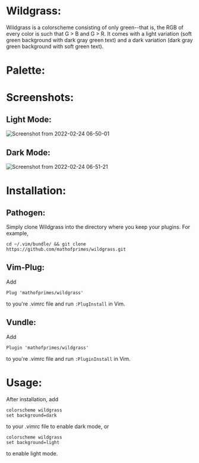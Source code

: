 # Wildgrass:

Wildgrass is a colorscheme consisting of only green--that is, the RGB of every color is such that G > B and G > R. It comes with a light variation (soft green background with dark gray green text) and a dark variation (dark gray green background with soft green text). 

# Palette:

# Screenshots:

## Light Mode:

![Screenshot from 2022-02-24 06-50-01](https://user-images.githubusercontent.com/74194607/155520422-a809291c-1c73-4a1f-935e-1f3b20d3c566.png)

## Dark Mode: 

![Screenshot from 2022-02-24 06-51-21](https://user-images.githubusercontent.com/74194607/155520469-a728dc2c-a3ec-44fd-9832-3b96fe7e0721.png)

# Installation:

## Pathogen:

Simply clone Wildgrass into the directory where you keep your plugins. For example, 

```
cd ~/.vim/bundle/ && git clone https://github.com/mathofprimes/wildgrass.git
```

## Vim-Plug:

Add 

```Plug 'mathofprimes/wildgrass'``` 

to you're .vimrc file and run ```:PlugInstall``` in Vim.

## Vundle: 

Add 

```Plugin 'mathofprimes/wildgrass'``` 

to you're .vimrc file and run ```:PluginInstall``` in Vim.

# Usage:

After installation, add

```
colorscheme wildgrass
set background=dark
```

to your .vimrc file to enable dark mode, or

```
colorscheme wildgrass
set background=light
```

to enable light mode.
